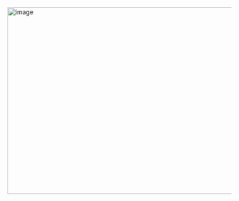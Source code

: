 <img width="678" height="419" alt="image" src="https://github.com/user-attachments/assets/681288a5-d46c-495a-a1ed-74f663bc919b" />

